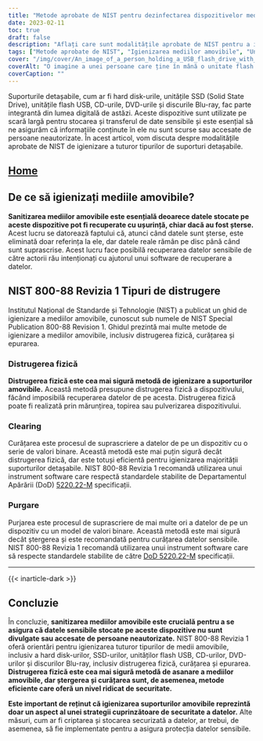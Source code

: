 ```yaml
---
title: "Metode aprobate de NIST pentru dezinfectarea dispozitivelor media detașabile"
date: 2023-02-11
toc: true
draft: false
description: "Aflați care sunt modalitățile aprobate de NIST pentru a igieniza hard disk-urile, SSD-urile, unitățile flash USB, CD-urile, DVD-urile și discurile Blu-ray pentru a proteja datele sensibile de accesul neautorizat."
tags: ["Metode aprobate de NIST", "Igienizarea mediilor amovibile", "Unități de hard disk", "SSD-uri", "Unități flash USB", "CD-uri", "DVD-uri", "Discuri Blu-ray", "Securitatea datelor", "Protecția datelor sensibile"]
cover: "/img/cover/An_image_of_a_person_holding_a_USB_flash_drive_with_a_shreder.png"
coverAlt: "O imagine a unei persoane care ține în mână o unitate flash USB cu un distrugător în fundal"
coverCaption: ""
---
```


Suporturile detașabile, cum ar fi hard disk-urile, unitățile SSD (Solid State Drive), unitățile flash USB, CD-urile, DVD-urile și discurile Blu-ray, fac parte integrantă din lumea digitală de astăzi. Aceste dispozitive sunt utilizate pe scară largă pentru stocarea și transferul de date sensibile și este esențial să ne asigurăm că informațiile conținute în ele nu sunt scurse sau accesate de persoane neautorizate. În acest articol, vom discuta despre modalitățile aprobate de NIST de igienizare a tuturor tipurilor de suporturi detașabile.

## [Home](/cyber-security-career-playbook-start/)

## De ce să igienizați mediile amovibile?

**Sanitizarea mediilor amovibile este esențială deoarece datele stocate pe aceste dispozitive pot fi recuperate cu ușurință, chiar dacă au fost șterse.** Acest lucru se datorează faptului că, atunci când datele sunt șterse, este eliminată doar referința la ele, dar datele reale rămân pe disc până când sunt suprascrise. Acest lucru face posibilă recuperarea datelor sensibile de către actorii rău intenționați cu ajutorul unui software de recuperare a datelor.

## NIST 800-88 Revizia 1 Tipuri de distrugere

Institutul Național de Standarde și Tehnologie (NIST) a publicat un ghid de igienizare a mediilor amovibile, cunoscut sub numele de NIST Special Publication 800-88 Revision 1. Ghidul prezintă mai multe metode de igienizare a mediilor amovibile, inclusiv distrugerea fizică, curățarea și epurarea.

### Distrugerea fizică

**Distrugerea fizică este cea mai sigură metodă de igienizare a suporturilor amovibile.** Această metodă presupune distrugerea fizică a dispozitivului, făcând imposibilă recuperarea datelor de pe acesta. Distrugerea fizică poate fi realizată prin mărunțirea, topirea sau pulverizarea dispozitivului.

### Clearing

Curățarea este procesul de suprascriere a datelor de pe un dispozitiv cu o serie de valori binare. Această metodă este mai puțin sigură decât distrugerea fizică, dar este totuși eficientă pentru igienizarea majorității suporturilor detașabile. NIST 800-88 Revizia 1 recomandă utilizarea unui instrument software care respectă standardele stabilite de Departamentul Apărării (DoD) [5220.22-M](https://simeononsecurity.ch/articles/dod-5220.22-m-data-sanitization-summarized/) specificații.

### Purgare

Purjarea este procesul de suprascriere de mai multe ori a datelor de pe un dispozitiv cu un model de valori binare. Această metodă este mai sigură decât ștergerea și este recomandată pentru curățarea datelor sensibile. NIST 800-88 Revizia 1 recomandă utilizarea unui instrument software care să respecte standardele stabilite de către [DoD 5220.22-M](https://simeononsecurity.ch/articles/dod-5220.22-m-data-sanitization-summarized/) specificații.

__________________________________________
{{< inarticle-dark >}}
## Concluzie

În concluzie, **sanitizarea mediilor amovibile este crucială pentru a se asigura că datele sensibile stocate pe aceste dispozitive nu sunt divulgate sau accesate de persoane neautorizate.** NIST 800-88 Revizia 1 oferă orientări pentru igienizarea tuturor tipurilor de medii amovibile, inclusiv a hard disk-urilor, SSD-urilor, unităților flash USB, CD-urilor, DVD-urilor și discurilor Blu-ray, inclusiv distrugerea fizică, curățarea și epurarea. **Distrugerea fizică este cea mai sigură metodă de asanare a mediilor amovibile, dar ștergerea și curățarea sunt, de asemenea, metode eficiente care oferă un nivel ridicat de securitate.**

**Este important de reținut că igienizarea suporturilor amovibile reprezintă doar un aspect al unei strategii cuprinzătoare de securitate a datelor.** Alte măsuri, cum ar fi criptarea și stocarea securizată a datelor, ar trebui, de asemenea, să fie implementate pentru a asigura protecția datelor sensibile.


